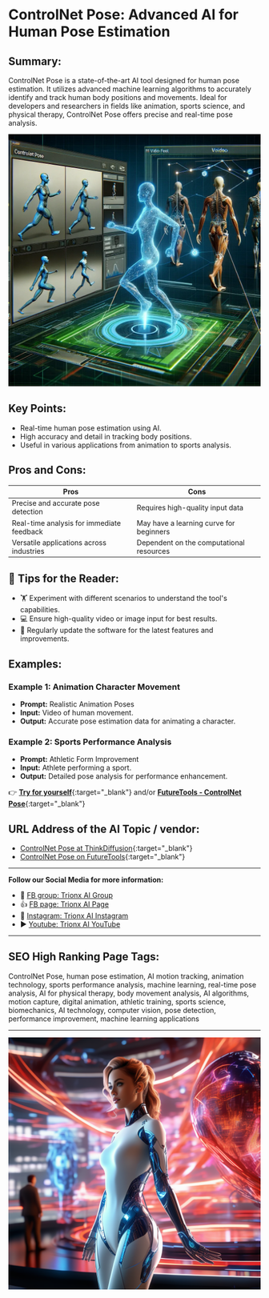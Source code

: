 # ControlNet Pose: Advanced AI for Human Pose Estimation

## Summary:
ControlNet Pose is a state-of-the-art AI tool designed for human pose estimation. It utilizes advanced machine learning algorithms to accurately identify and track human body positions and movements. Ideal for developers and researchers in fields like animation, sports science, and physical therapy, ControlNet Pose offers precise and real-time pose analysis.

![Alt text](controlpose.webp)

## Key Points:
- Real-time human pose estimation using AI.
- High accuracy and detail in tracking body positions.
- Useful in various applications from animation to sports analysis.

## Pros and Cons:

| Pros                                        | Cons                                     |
|---------------------------------------------|------------------------------------------|
| Precise and accurate pose detection         | Requires high-quality input data         |
| Real-time analysis for immediate feedback   | May have a learning curve for beginners   |
| Versatile applications across industries    | Dependent on the computational resources  |

## 🌟 Tips for the Reader:
- 🏋️ Experiment with different scenarios to understand the tool's capabilities.
- 💻 Ensure high-quality video or image input for best results.
- 🔄 Regularly update the software for the latest features and improvements.

## Examples:

### Example 1: Animation Character Movement
- **Prompt:** Realistic Animation Poses
- **Input:** Video of human movement.
- **Output:** Accurate pose estimation data for animating a character.

### Example 2: Sports Performance Analysis
- **Prompt:** Athletic Form Improvement
- **Input:** Athlete performing a sport.
- **Output:** Detailed pose analysis for performance enhancement.

👉 [**Try for yourself**](https://learn.thinkdiffusion.com/controlnet-openpose/){:target="_blank"} and/or [**FutureTools - ControlNet Pose**](https://www.futuretools.io/tools/controlnet-pose){:target="_blank"}

## URL Address of the AI Topic / vendor:
- [ControlNet Pose at ThinkDiffusion](https://learn.thinkdiffusion.com/controlnet-openpose/){:target="_blank"}
- [ControlNet Pose on FutureTools](https://www.futuretools.io/tools/controlnet-pose){:target="_blank"}

---

**Follow our Social Media for more information:**
- 📘 <a href="https://www.facebook.com/groups/trionxai" target="_blank">FB group: Trionx AI Group</a>
- 👍 <a href="https://www.facebook.com/ai.trionxai" target="_blank">FB page: Trionx AI Page</a>
- 📸 <a href="https://www.instagram.com/trionxai/" target="_blank">Instagram: Trionx AI Instagram</a>
- ▶️ <a href="https://www.youtube.com/@robotdocs/" target="_blank">Youtube: Trionx AI YouTube</a>

---

## SEO High Ranking Page Tags:
ControlNet Pose, human pose estimation, AI motion tracking, animation technology, sports performance analysis, machine learning, real-time pose analysis, AI for physical therapy, body movement analysis, AI algorithms, motion capture, digital animation, athletic training, sports science, biomechanics, AI technology, computer vision, pose detection, performance improvement, machine learning applications

---


![Alt text](controlnetpose.webp)


